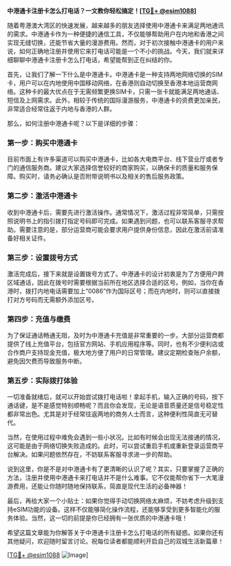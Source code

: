 **中港通卡注册卡怎么打电话？一文教你轻松搞定！[[TG💪+ @esim1088](https://t.me/s/esim1088)]**

随着粤港澳大湾区的快速发展，越来越多的朋友选择使用中港通卡来满足两地通讯的需求。中港通卡作为一种便捷的通信工具，不仅能够帮助用户在内地和香港之间实现无缝切换，还能节省大量的漫游费用。然而，对于初次接触中港通卡的用户来说，如何正确地注册并使用它来打电话可能是一个不小的挑战。今天，我们就来详细聊聊中港通卡注册卡怎么打电话，希望能帮到正在纠结的你。

首先，让我们了解一下什么是中港通卡。中港通卡是一种支持两地网络切换的SIM卡，用户可以在内地使用中国移动网络，在香港则自动切换至香港本地运营商网络。这种卡的最大优点在于无需频繁更换SIM卡，只需一张卡就能满足两地通话、短信及上网需求。此外，相较于传统的国际漫游服务，中港通卡的资费更加亲民，非常适合经常往返于内地与香港的人群。

那么，如何注册中港通卡呢？以下是详细的步骤：

### **第一步：购买中港通卡**
目前市面上有许多渠道可以购买中港通卡，比如各大电商平台、线下营业厅或者专门的通信服务商。建议大家选择信誉较好的商家购买，以确保卡的质量和服务保障。购买时，请务必确认是否附带说明书以及相关的售后服务政策。

### **第二步：激活中港通卡**
收到中港通卡后，需要先进行激活操作。通常情况下，激活过程非常简单，只需按照说明书上的指引拨打指定号码即可完成。如果遇到问题，也可以联系客服寻求帮助。需要注意的是，部分运营商可能会要求用户提供身份信息，因此在激活前请准备好相关证件。

### **第三步：设置拨号方式**
激活完成后，接下来就是设置拨号方式了。中港通卡的设计初衷是为了方便用户跨区域通话，因此在拨号时需要根据当前所在地区选择合适的区号。例如，当你在香港时，拨打内地电话需要加上“0086”作为国际区号；而在内地时，则可以直接拨打对方号码而无需额外添加区号。

### **第四步：充值与缴费**
为了保证通话畅通无阻，及时为中港通卡充值是非常重要的一步。大部分运营商都提供了线上充值平台，包括官方网站、手机应用程序等。同时，也有不少便利店或合作商户支持现金充值，极大地方便了用户的日常管理。建议定期检查账户余额，避免因欠费而导致服务中断。

### **第五步：实际拨打体验**
一切准备就绪后，就可以开始尝试拨打电话啦！拿起手机，输入正确的号码，按下通话键，是不是感觉特别顺畅呢？而且你会发现，无论是语音质量还是信号稳定性都非常出色。尤其是对于经常往返两地的商务人士而言，这种便利性简直无可替代。

当然，在使用过程中难免会遇到一些小状况。比如有时候会出现无法接通的情况，这可能是由于网络切换失败造成的。此时，可以尝试重启手机或重新登录运营商平台解决。如果问题依然存在，不妨联系客服寻求进一步的帮助。

说到这里，你是不是对中港通卡有了更清晰的认识了呢？其实，只要掌握了正确的方法，注册并使用中港通卡来打电话并不是什么难事。它不仅能帮你省下一大笔漫游费用，还能让你随时随地保持联系，简直是现代生活的必备神器！

最后，再给大家一个小贴士：如果你觉得手动切换网络太麻烦，不妨考虑升级到支持eSIM功能的设备。这样不仅能够简化操作流程，还能够享受到更多智能化的服务体验。当然，这一切的前提是你已经拥有一张优质的中港通卡哦！

希望这篇文章能为你解答关于中港通卡注册卡怎么打电话的所有疑惑。如果你还有其他疑问，欢迎随时留言讨论。祝每位读者都能顺利开启自己的双城生活新篇章！

[[TG💪+ @esim1088](https://t.me/s/esim1088) ![Image](https://i.postimg.cc/4NQfJmqS/Snipaste-2025-05-13-00-14-12.png)]